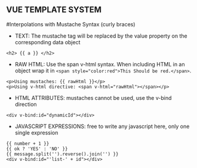 ## VUE TEMPLATE SYSTEM

#Interpolations with Mustache Syntax (curly braces)
- TEXT: The mustache tag will be replaced by the value property on the corresponding data object
```
<h2> {{ a }} </h2>
```
- RAW HTML: Use the span v-html syntax. When including HTML in an object wrap it in ``<span style="color:red">This Should be red.</span>``.
```
<p>Using mustaches: {{ rawHtml }}</p>
<p>Using v-html directive: <span v-html="rawHtml"></span></p>
```
- HTML ATTRIBUTES: mustaches cannot be used, use the v-bind direction
```
<div v-bind:id="dynamicId"></div>
```
- JAVASCRIPT EXPRESSIONS: free to write any javascript here, only one single expression
```
{{ number + 1 }}
{{ ok ? 'YES' : 'NO' }}
{{ message.split('').reverse().join('') }}
<div v-bind:id="'list-' + id"></div>
```
